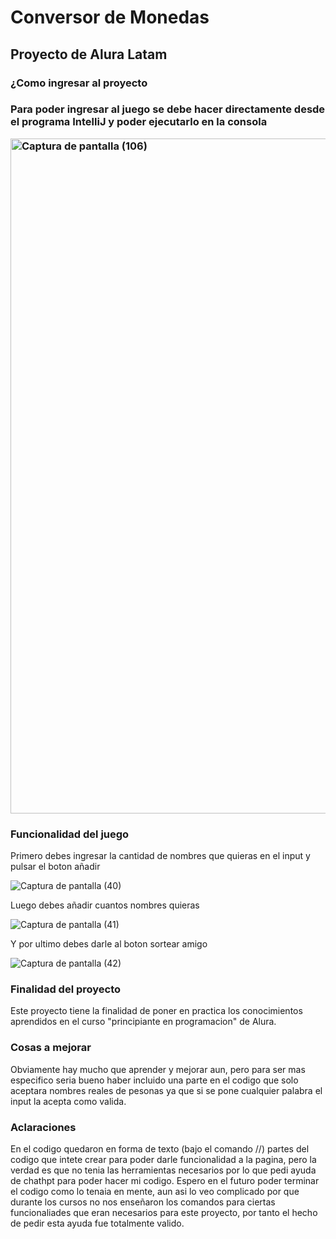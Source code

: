 <h1>Conversor de Monedas</h1>
<h2>Proyecto de Alura Latam</h2>


<h3>¿Como ingresar al proyecto<h3>
  
Para poder ingresar al juego se debe hacer directamente desde el programa IntelliJ y poder ejecutarlo en la consola

<img width="1920" height="1080" alt="Captura de pantalla (106)" src="https://github.com/user-attachments/assets/8b536409-9e20-4e34-a82c-57b2e966ddd6" />


<h3>Funcionalidad del juego</h3>
Primero debes ingresar la cantidad de nombres que quieras en el input y pulsar el boton añadir

![Captura de pantalla (40)](https://github.com/user-attachments/assets/bf3224c3-30dd-45d1-8627-4c03414a8c48)

Luego debes añadir cuantos nombres quieras

![Captura de pantalla (41)](https://github.com/user-attachments/assets/f3544a9f-298c-464a-b2e5-1ab96b8a3696)

Y por ultimo debes darle al boton sortear amigo

![Captura de pantalla (42)](https://github.com/user-attachments/assets/2a40947b-9a66-44c3-a4a1-41e598fbdccf)
  
<h3>Finalidad del proyecto</h3>
Este proyecto tiene la finalidad de poner en practica los conocimientos aprendidos en el curso "principiante en programacion" de Alura. 


<h3>Cosas a mejorar</h3>
Obviamente hay mucho que aprender y mejorar aun, pero para ser mas especifico seria bueno haber incluido una parte en el codigo que solo aceptara nombres reales de pesonas ya que si se pone cualquier palabra el input la acepta como valida.

<h3>Aclaraciones</h3>
En el codigo quedaron en forma de texto (bajo el comando //) partes del codigo que intete crear para poder darle funcionalidad a la pagina, pero la verdad es que no tenia las herramientas necesarios por lo que pedi ayuda de chathpt para poder hacer mi codigo. Espero en el futuro poder terminar el codigo como lo tenaia en mente, aun asi lo veo complicado por que durante los cursos no nos enseñaron los comandos para ciertas funcionaliades que eran necesarios para este proyecto, por tanto el hecho de pedir esta ayuda fue totalmente valido.
